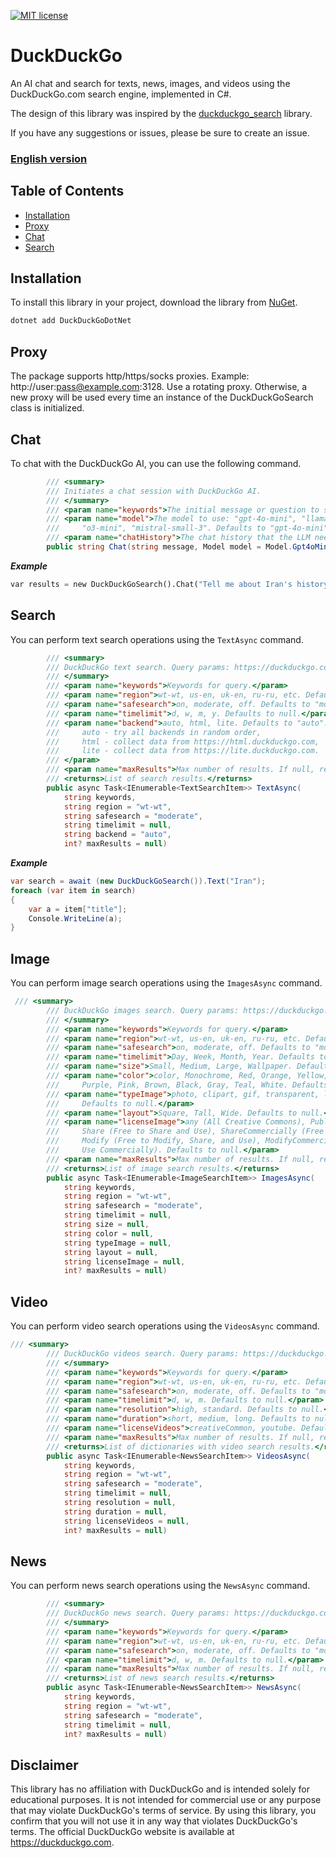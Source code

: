 [![MIT license](https://img.shields.io/badge/License-MIT-blue.svg)](https://lbesson.mit-license.org/)

# DuckDuckGo

An AI chat and search for texts, news, images, and videos using the DuckDuckGo.com search engine, implemented in C#.

The design of this library was inspired by the [duckduckgo_search](https://github.com/deedy5/duckduckgo_search) library.

If you have any suggestions or issues, please be sure to create an issue.
### [English version](https://github.com/behroozbc/DuckDuckGoDotNet/blob/master/README_EN.md)

## Table of Contents

- [Installation](#installation)
- [Proxy](#proxy)
- [Chat](#chat)
- [Search](#search)

## Installation

To install this library in your project, download the library from [NuGet](https://www.nuget.org/packages/DuckDuckGoDotNet/).

```bash
dotnet add DuckDuckGoDotNet
```

## Proxy

The package supports http/https/socks proxies. Example: http://user:pass@example.com:3128. Use a rotating proxy. Otherwise, a new proxy will be used every time an instance of the DuckDuckGoSearch class is initialized.

## Chat

To chat with the DuckDuckGo AI, you can use the following command.

```c#
        /// <summary>
        /// Initiates a chat session with DuckDuckGo AI.
        /// </summary>
        /// <param name="keywords">The initial message or question to send to the AI.</param>
        /// <param name="model">The model to use: "gpt-4o-mini", "llama-3.3-70b", "claude-3-haiku",
        ///     "o3-mini", "mistral-small-3". Defaults to "gpt-4o-mini".</param>
        /// <param name="chatHistory">The chat history that the LLM needs to know when answering.</param>
        public string Chat(string message, Model model = Model.Gpt4oMini, IEnumerable<ChatResponse>? chatHistory = null)
```

**_Example_**

```python
var results = new DuckDuckGoSearch().Chat("Tell me about Iran's history", Model.Llama3370b);
```

## Search

You can perform text search operations using the `TextAsync` command.

```c#
        /// <summary>
        /// DuckDuckGo text search. Query params: https://duckduckgo.com/params.
        /// </summary>
        /// <param name="keywords">Keywords for query.</param>
        /// <param name="region">wt-wt, us-en, uk-en, ru-ru, etc. Defaults to "wt-wt".</param>
        /// <param name="safesearch">on, moderate, off. Defaults to "moderate".</param>
        /// <param name="timelimit">d, w, m, y. Defaults to null.</param>
        /// <param name="backend">auto, html, lite. Defaults to "auto".
        ///     auto - try all backends in random order,
        ///     html - collect data from https://html.duckduckgo.com,
        ///     lite - collect data from https://lite.duckduckgo.com.
        /// </param>
        /// <param name="maxResults">Max number of results. If null, returns results only from the first response. Defaults to null.</param>
        /// <returns>List of search results.</returns>
        public async Task<IEnumerable<TextSearchItem>> TextAsync(
            string keywords,
            string region = "wt-wt",
            string safesearch = "moderate",
            string timelimit = null,
            string backend = "auto",
            int? maxResults = null)
```

**_Example_**

```C#
var search = await (new DuckDuckGoSearch()).Text("Iran");
foreach (var item in search)
{
    var a = item["title"];
    Console.WriteLine(a);
}
```

## Image

You can perform image search operations using the `ImagesAsync` command.

```c#
 /// <summary>
        /// DuckDuckGo images search. Query params: https://duckduckgo.com/params.
        /// </summary>
        /// <param name="keywords">Keywords for query.</param>
        /// <param name="region">wt-wt, us-en, uk-en, ru-ru, etc. Defaults to "wt-wt".</param>
        /// <param name="safesearch">on, moderate, off. Defaults to "moderate".</param>
        /// <param name="timelimit">Day, Week, Month, Year. Defaults to null.</param>
        /// <param name="size">Small, Medium, Large, Wallpaper. Defaults to null.</param>
        /// <param name="color">color, Monochrome, Red, Orange, Yellow, Green, Blue,
        ///     Purple, Pink, Brown, Black, Gray, Teal, White. Defaults to null.</param>
        /// <param name="typeImage">photo, clipart, gif, transparent, line.
        ///     Defaults to null.</param>
        /// <param name="layout">Square, Tall, Wide. Defaults to null.</param>
        /// <param name="licenseImage">any (All Creative Commons), Public (PublicDomain),
        ///     Share (Free to Share and Use), ShareCommercially (Free to Share and Use Commercially),
        ///     Modify (Free to Modify, Share, and Use), ModifyCommercially (Free to Modify, Share, and
        ///     Use Commercially). Defaults to null.</param>
        /// <param name="maxResults">Max number of results. If null, returns results only from the first response. Defaults to null.</param>
        /// <returns>List of image search results.</returns>
        public async Task<IEnumerable<ImageSearchItem>> ImagesAsync(
            string keywords,
            string region = "wt-wt",
            string safesearch = "moderate",
            string timelimit = null,
            string size = null,
            string color = null,
            string typeImage = null,
            string layout = null,
            string licenseImage = null,
            int? maxResults = null)
```

## Video

You can perform video search operations using the `VideosAsync` command.

```c#
/// <summary>
        /// DuckDuckGo videos search. Query params: https://duckduckgo.com/params.
        /// </summary>
        /// <param name="keywords">Keywords for query.</param>
        /// <param name="region">wt-wt, us-en, uk-en, ru-ru, etc. Defaults to "wt-wt".</param>
        /// <param name="safesearch">on, moderate, off. Defaults to "moderate".</param>
        /// <param name="timelimit">d, w, m. Defaults to null.</param>
        /// <param name="resolution">high, standard. Defaults to null.</param>
        /// <param name="duration">short, medium, long. Defaults to null.</param>
        /// <param name="licenseVideos">creativeCommon, youtube. Defaults to null.</param>
        /// <param name="maxResults">Max number of results. If null, returns results only from the first response. Defaults to null.</param>
        /// <returns>List of dictionaries with video search results.</returns>
        public async Task<IEnumerable<NewsSearchItem>> VideosAsync(
            string keywords,
            string region = "wt-wt",
            string safesearch = "moderate",
            string timelimit = null,
            string resolution = null,
            string duration = null,
            string licenseVideos = null,
            int? maxResults = null)
```

## News

You can perform news search operations using the `NewsAsync` command.

```c#
        /// <summary>
        /// DuckDuckGo news search. Query params: https://duckduckgo.com/params.
        /// </summary>
        /// <param name="keywords">Keywords for query.</param>
        /// <param name="region">wt-wt, us-en, uk-en, ru-ru, etc. Defaults to "wt-wt".</param>
        /// <param name="safesearch">on, moderate, off. Defaults to "moderate".</param>
        /// <param name="timelimit">d, w, m. Defaults to null.</param>
        /// <param name="maxResults">Max number of results. If null, returns results only from the first response. Defaults to null.</param>
        /// <returns>List of news search results.</returns>
        public async Task<IEnumerable<NewsSearchItem>> NewsAsync(
            string keywords,
            string region = "wt-wt",
            string safesearch = "moderate",
            string timelimit = null,
            int? maxResults = null)
```

## Disclaimer

This library has no affiliation with DuckDuckGo and is intended solely for educational purposes. It is not intended for commercial use or any purpose that may violate DuckDuckGo's terms of service. By using this library, you confirm that you will not use it in any way that violates DuckDuckGo's terms. The official DuckDuckGo website is available at https://duckduckgo.com.